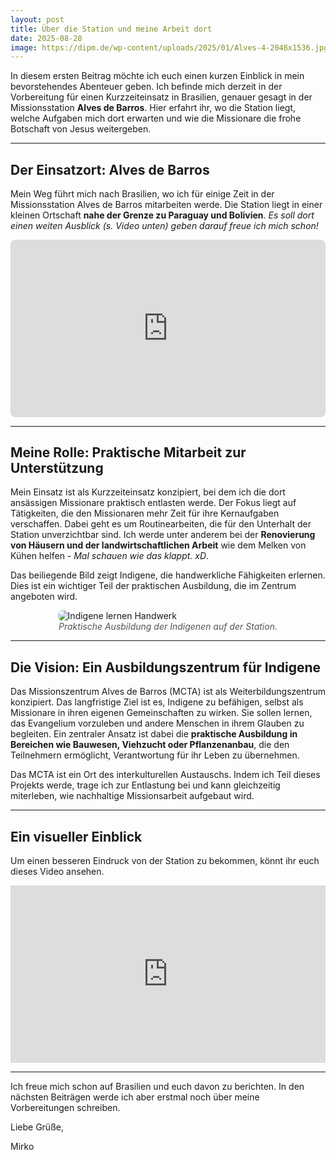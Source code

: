 ```yaml
---
layout: post
title: Über die Station und meine Arbeit dort
date: 2025-08-28
image: https://dipm.de/wp-content/uploads/2025/01/Alves-4-2048x1536.jpg
---
```

In diesem ersten Beitrag möchte ich euch einen kurzen Einblick in mein bevorstehendes Abenteuer geben. Ich befinde mich derzeit in der Vorbereitung für einen Kurzzeiteinsatz in Brasilien, genauer gesagt in der Missionsstation **Alves de Barros**. Hier erfahrt ihr, wo die Station liegt, welche Aufgaben mich dort erwarten und wie die Missionare die frohe Botschaft von Jesus weitergeben.

---

## Der Einsatzort: Alves de Barros

Mein Weg führt mich nach Brasilien, wo ich für einige Zeit in der Missionsstation Alves de Barros mitarbeiten werde. Die Station liegt in einer kleinen Ortschaft **nahe der Grenze zu Paraguay und Bolivien**. *Es soll dort einen weiten Ausblick (s. Video unten) geben darauf freue ich mich schon!*

<div style="position:relative; padding-bottom:56.25%; height:0; overflow:hidden;">
<iframe src="https://www.google.com/maps/embed?pb=!1m18!1m12!1m3!1d18384384.982312076!2d-66.0815286472667!3d-19.413903287037098!2m3!1f0!2f0!3f0!3m2!1i1024!2i768!4f13.1!3m3!1m2!1s0x947953ddd4b16f7d%3A0x5ba757a130f99a40!2sSchule%20Alves%20de%20Barros!5e1!3m2!1sde!2sde!4v1756401393001!5m2!1sde!2sde" style="position:absolute; top:0; left:0; width:100%; height:100%; border:none; border-radius: 8px;"
          allowfullscreen="" loading="lazy">
          </iframe>
</div>

---

## Meine Rolle: Praktische Mitarbeit zur Unterstützung

Mein Einsatz ist als Kurzzeiteinsatz konzipiert, bei dem ich die dort ansässigen Missionare praktisch entlasten werde. Der Fokus liegt auf Tätigkeiten, die den Missionaren mehr Zeit für ihre Kernaufgaben verschaffen. Dabei geht es um Routinearbeiten, die für den Unterhalt der Station unverzichtbar sind. Ich werde unter anderem bei der **Renovierung von Häusern und der landwirtschaftlichen Arbeit** wie dem Melken von Kühen helfen - *Mal schauen wie das klappt. xD*.

Das beiliegende Bild zeigt Indigene, die handwerkliche Fähigkeiten erlernen. Dies ist ein wichtiger Teil der praktischen Ausbildung, die im Zentrum angeboten wird.

<div class="gallery">
    <img src="https://dipm.de/wp-content/uploads/2025/01/Alves-4-2048x1536.jpg" alt="Indigene lernen Handwerk" style="max-width: 70%; height: auto; display: block; margin: 0 auto; border-radius: 8px;">
    <figcaption style="text-align: center; font-style: italic; color: #555;">Praktische Ausbildung der Indigenen auf der Station.</figcaption>
</div>

---

## Die Vision: Ein Ausbildungszentrum für Indigene

Das Missionszentrum Alves de Barros (MCTA) ist als Weiterbildungszentrum konzipiert. Das langfristige Ziel ist es, Indigene zu befähigen, selbst als Missionare in ihren eigenen Gemeinschaften zu wirken. Sie sollen lernen, das Evangelium vorzuleben und andere Menschen in ihrem Glauben zu begleiten. Ein zentraler Ansatz ist dabei die **praktische Ausbildung in Bereichen wie Bauwesen, Viehzucht oder Pflanzenanbau**, die den Teilnehmern ermöglicht, Verantwortung für ihr Leben zu übernehmen.

Das MCTA ist ein Ort des interkulturellen Austauschs. Indem ich Teil dieses Projekts werde, trage ich zur Entlastung bei und kann gleichzeitig miterleben, wie nachhaltige Missionsarbeit aufgebaut wird.

---

## Ein visueller Einblick

Um einen besseren Eindruck von der Station zu bekommen, könnt ihr euch dieses Video ansehen.

<div style="position: relative; padding-bottom: 56.25%; height: 0; overflow: hidden; max-width: 100%;">
  <iframe src="https://www.youtube.com/embed/rGSmI5A3ASI"
          style="position: absolute; top:0; left: 0; width: 100%; height: 100%;"
          frameborder="0" allowfullscreen
          allow="accelerometer; autoplay; clipboard-write; encrypted-media; gyroscope; picture-in-picture; web-share">
  </iframe>
</div>


---

Ich freue mich schon auf Brasilien und euch davon zu berichten. In den nächsten Beiträgen werde ich aber erstmal noch über meine Vorbereitungen schreiben.

Liebe Grüße,

Mirko